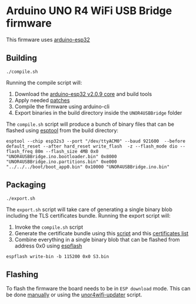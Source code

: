 # Arduino UNO R4 WiFi USB Bridge firmware

This firmware uses [arduino-esp32](https://github.com/espressif/arduino-esp32/releases/tag/2.0.9)

## Building

```
./compile.sh
```
Running the compile script will:

1. Download the [arduino-esp32 v2.0.9 core](https://github.com/espressif/arduino-esp32/releases/tag/2.0.9) and build tools
2. Apply needed [patches](core_esp32.patch)
3. Compile the firmware using arduino-cli
4. Export binaries in the build directory inside the `UNOR4USBBridge` folder 

The `compile.sh` script will produce a bunch of binary files that can be flashed using [esptool](https://github.com/espressif/esptool/releases) from the build directory:

```
esptool --chip esp32s3 --port "/dev/ttyACM0" --baud 921600  --before default_reset --after hard_reset write_flash  -z --flash_mode dio --flash_freq 80m --flash_size 4MB 0x0 "UNOR4USBBridge.ino.bootloader.bin" 0x8000 "UNOR4USBBridge.ino.partitions.bin" 0xe000 "../../../boot/boot_app0.bin" 0x10000 "UNOR4USBBridge.ino.bin"
```

## Packaging

```
./export.sh
```

The `export.sh` script will take care of generating a single binary blob including the TLS certificates bundle. Running the export script will:

1. Invoke the `compile.sh` script
2. Generate the certificate bundle using this [script](certificates/gen_crt_bundle.py) and this [certificates list](certificates/certificates.pem)
3. Combine everything in a single binary blob that can be flashed from address 0x0 using [espflash](https://github.com/esp-rs/espflash/releases)

```
espflash write-bin -b 115200 0x0 S3.bin
```

## Flashing

To flash the firmware the board needs to be in `ESP download` mode. This can be done [manually](unor4wifi-updater#option-2) or using the [unor4wifi-updater](unor4wifi-updater) script.

